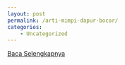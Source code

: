 ```yaml
---
layout: post
permalink: /arti-mimpi-dapur-bocor/
categories:
    - Uncategorized
---
```


[Baca Selengkapnya](/08)